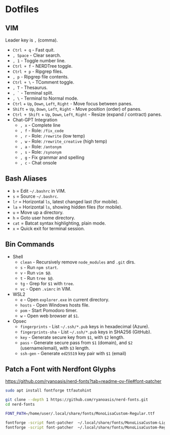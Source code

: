 # Dotfiles

## VIM

Leader key is `,` (comma).

- `Ctrl + q` - Fast quit.
- `, Space` - Clear search.
- `, 1` - Toggle number line.
- `Ctrl + f` - NERDTree toggle.
- `Ctrl + p` - Ripgrep files.
- `, p` - Ripgrep file contents.
- `Ctrl + \` - TComment toggle.
- `, T` - Thesaurus.
- `` , ` `` - Terminal split.
- `, \` - Terminal to Normal mode.
- `Ctrl` + `Up`, `Down`, `Left`, `Right` - Move focus between panes.
- `Shift` + `Up`, `Down`, `Left`, `Right` - Move position (order) of panes.
- `Ctrl + Shift` + `Up`, `Down`, `Left`, `Right` - Resize (expand / contract) panes.
- Chat-GPT Integration
    + `, x` - Complete line
    + `, f` - Role: `/fix_code`
    + `, r` - Role: `/rewrite` (low temp)
    + `, w` - Role: `/rewrite_creative` (high temp)
    + `, a` - Role: `/antonym`
    + `, s` - Role: `/synonym`
    + `, g` - Fix grammar and spelling
    + `, c` - Chat onsole

## Bash Aliases

- `b` = Edit `~/.bashrc` in VIM.
- `s` = Source `~/.bashrc`.
- `lr` = Horizontal `ls`, latest changed last (for mobile).
- `la` = Horizontal `ls`, showing hidden files (for mobile).
- `u` = Move up a directory.
- `h` = Goto user home directory.
- `cat` = Batcat syntax highlighting, plain mode.
- `x` = Quick exit for terminal session.

## Bin Commands

- Shell
    + `clean` - Recursively remove `node_modules` and `.git`
        dirs.
    + `s` - Run `npm start`.
    + `v` - Run `vim $@`.
    + `t` - Run `tree $@`.
    + `tg` - Grep for `$1` with `tree`.
    + `vc` - Open `.vimrc` in VIM.
- WSL2
    + `e` - Open `explorer.exe` in current directory.
    + `hosts` - Open Windows hosts file.
    + `pom` - Start Pomodoro timer.
    + `w` - Open web browser at `$1`.
- Opsec
    + `fingerprints` - List `~/.ssh/*.pub` keys in
      hexadecimal (Azure).
    + `fingerprints-sha` - List `~/.ssh/*.pub` keys in
        SHA256 (GitHub).
    + `key` - Generate secure key from `$1`, with `$2`
        length.
    + `pass` - Generate secure pass from `$1` (domain), and
        `$2` (username/email), with `$3` length.
    + `ssh-gen` - Generate `ed25519` key pair with `$1` (email)

## Patch a Font with Nerdfont Glyphs

https://github.com/ryanoasis/nerd-fonts?tab=readme-ov-file#font-patcher

```bash
sudo apt install fontforge ttfautohint

git clone --depth 1 https://github.com/ryanoasis/nerd-fonts.git
cd nerd-fonts

FONT_PATH=/home/user/.local/share/fonts/MonoLisaCustom-Regular.ttf

fontforge -script font-patcher  ~/.local/share/fonts/MonoLisaCustom-Light.ttf --use-single-width-glyphs --complete -out ~/.local/share/fonts
fontforge -script font-patcher  ~/.local/share/fonts/MonoLisaCustom-Regular.ttf --use-single-width-glyphs --complete -out ~/.local/share/fonts
```
